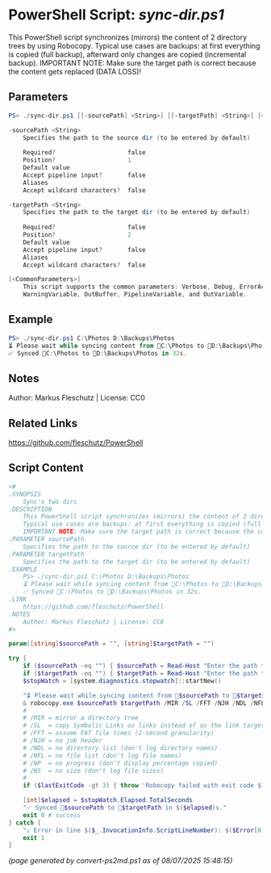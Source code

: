 PowerShell Script: *sync-dir.ps1*
===================================

This PowerShell script synchronizes (mirrors) the content of 2 directory trees by using Robocopy.
Typical use cases are backups: at first everything is copied (full backup), afterward only changes are copied (incremental backup).
IMPORTANT NOTE: Make sure the target path is correct because the content gets replaced (DATA LOSS)!

Parameters
----------
```powershell
PS> ./sync-dir.ps1 [[-sourcePath] <String>] [[-targetPath] <String>] [<CommonParameters>]

-sourcePath <String>
    Specifies the path to the source dir (to be entered by default)
    
    Required?                    false
    Position?                    1
    Default value                
    Accept pipeline input?       false
    Aliases                      
    Accept wildcard characters?  false

-targetPath <String>
    Specifies the path to the target dir (to be entered by default)
    
    Required?                    false
    Position?                    2
    Default value                
    Accept pipeline input?       false
    Aliases                      
    Accept wildcard characters?  false

[<CommonParameters>]
    This script supports the common parameters: Verbose, Debug, ErrorAction, ErrorVariable, WarningAction, 
    WarningVariable, OutBuffer, PipelineVariable, and OutVariable.
```

Example
-------
```powershell
PS> ./sync-dir.ps1 C:\Photos D:\Backups\Photos
⏳ Please wait while syncing content from 📂C:\Photos to 📂D:\Backups\Photos ...
✅ Synced 📂C:\Photos to 📂D:\Backups\Photos in 32s.

```

Notes
-----
Author: Markus Fleschutz | License: CC0

Related Links
-------------
https://github.com/fleschutz/PowerShell

Script Content
--------------
```powershell
<#
.SYNOPSIS
	Sync's two dirs
.DESCRIPTION
	This PowerShell script synchronizes (mirrors) the content of 2 directory trees by using Robocopy.
	Typical use cases are backups: at first everything is copied (full backup), afterward only changes are copied (incremental backup).
	IMPORTANT NOTE: Make sure the target path is correct because the content gets replaced (DATA LOSS)!
.PARAMETER sourcePath
	Specifies the path to the source dir (to be entered by default)
.PARAMETER targetPath
	Specifies the path to the target dir (to be entered by default)
.EXAMPLE
	PS> ./sync-dir.ps1 C:\Photos D:\Backups\Photos
	⏳ Please wait while syncing content from 📂C:\Photos to 📂D:\Backups\Photos ...
	✅ Synced 📂C:\Photos to 📂D:\Backups\Photos in 32s.
.LINK
	https://github.com/fleschutz/PowerShell
.NOTES
	Author: Markus Fleschutz | License: CC0
#>

param([string]$sourcePath = "", [string]$targetPath = "")

try {
	if ($sourcePath -eq "") { $sourcePath = Read-Host "Enter the path to the source directory" }
	if ($targetPath -eq "") { $targetPath = Read-Host "Enter the path to the target directory" }
	$stopWatch = [system.diagnostics.stopwatch]::startNew()

	"⏳ Please wait while syncing content from 📂$sourcePath to 📂$targetPath ..."
	& robocopy.exe $sourcePath $targetPath /MIR /SL /FFT /NJH /NDL /NFL /NP /NS
	#
	# /MIR = mirror a directory tree
	# /SL  = copy Symbolic Links as links instead of as the link targets
	# /FFT = assume FAT file times (2-second granularity)
	# /NJH = no job header
	# /NDL = no directory list (don't log directory names)
	# /NFL = no file list (don't log file names)
	# /NP  = no progress (don't display percentage copied)
	# /NS  = no size (don't log file sizes)
	#
	if ($lastExitCode -gt 3) { throw 'Robocopy failed with exit code $lastExitCode.' }

	[int]$elapsed = $stopWatch.Elapsed.TotalSeconds
	"✅ Synced 📂$sourcePath to 📂$targetPath in $($elapsed)s."
	exit 0 # success
} catch {
	"⚠️ Error in line $($_.InvocationInfo.ScriptLineNumber): $($Error[0])"
	exit 1
}
```

*(page generated by convert-ps2md.ps1 as of 08/07/2025 15:48:15)*
